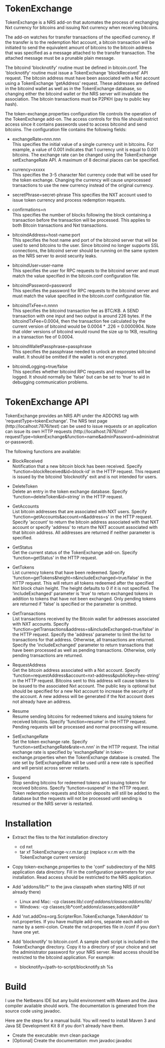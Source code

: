 TokenExchange
=============

TokenExchange is a NRS add-on that automates the process of exchanging Nxt currency for bitcoins and issuing Nxt currency when receiving bitcoins.  

The add-on watches for transfer transactions of the specified currency.  If the transfer is to the redemption Nxt account, a bitcoin transaction will be initiated to send the equivalent amount of bitcoins to the bitcoin address that was specified as a message attached to the transfer transaction.  The attached message must be a prunable plain message.

The bitcoind 'blocknotify' routine must be defined in bitcoin.conf.  The 'blocknotify' routine must issue a TokenExchange 'blockReceived' API request.  The bitcoin address must have been associated with a Nxt account using a TokenExchange 'getAddress' request.  These addresses are defined in the bitcoind wallet as well as in the TokenExchange database, so changing either the bitcoind wallet or the NRS server will invalidate the association.  The bitcoin transactions must be P2PKH (pay to public key hash).

The token-exchange.properties configuration file controls the operation of the TokenExchange add-on.  The access controls for this file should restrict access since it contains passwords used to access bitcoind and send bitcoins.  The configuration file contains the following fields:    

- exchangeRate=nnn.nnn    
    This specifies the initial value of a single currency unit in bitcoins.  For example, a value of 0.001 indicates that 1 currency unit is equal to 0.001 bitcoins.  The exchange rate can be changed using the TokenExchange setExchangeRate API.  A maximum of 8 decimal places can be specified.
 
- currency=xxxxx    
    This specifies the 3-5 character Nxt currency code that will be used for the token exchange.  Changing the currency will cause unprocessed transactions to use the new currency instead of the original currency.

- secretPhrase=secret-phrase
    This specifies the NXT account used to issue token currency and process redemption requests.
    
- confirmations=n    
    This specifies the number of blocks following the block containing a transaction before the transaction will be processed.  This applies to both Bitcoin transactions and Nxt transactions.
    
- bitcoindAddress=host-name:port    
    This specifies the host name and port of the bitcoind server that will be used to send bitcoins to the user.  Since bitcoind no longer supports SSL connections, the bitcoind server should be running on the same system as the NRS server to avoid security leaks.
    
- bitcoindUser=user-name   
    This specifies the user for RPC requests to the bitcoind server and must match the value specified in the bitcoin.conf configuration file.
    
- bitcoindPassword=password    
    This specifies the password for RPC requests to the bitcoind server and must match the value specified in the bitcoin.conf configuration file.
    
- bitcoindTxFee=n.nnnn    
    This specifies the bitcoind transaction fee as BTC/KB.  A SEND transaction with one input and two output is around 226 bytes.  If the bitcoindTxFee=0.0004, then the transaction fee calculated by the current version of bitcoind would be 0.0004 * .226 = 0.0000904.  Note that older versions of bitcoind would round the size up to 1KB, resulting in a transaction fee of 0.0004.
    
- bitcoindWalletPassphrase=passphrase    
    This specifies the passphrase needed to unlock an encrypted bitcoind wallet.  It should be omitted if the wallet is not encrypted.
    
- bitcoindLogging=true/false    
    This specifies whether bitcoind RPC requests and responses will be logged.  It should normally be 'false' but can be set to 'true' to aid in debugging communication problems.


TokenExchange API
=================

TokenExchange provides an NRS API under the ADDONS tag with 'requestType=tokenExchange'.  The NRS test page (http://localhost:7876/test) can be used to issue requests or an application can issue its own HTTP requests (http://localhost:7876/nxt?requestType=tokenExchange&function=name&adminPassword=administrator-password).

The following functions are available:
  
  - BlockReceived    
    Notification that a new bitcoin block has been received.  Specify 'function=blockReceived&id=block-id' in the HTTP request.  This request is issued by the bitcoind 'blocknotify' exit and is not intended for users.
  
  - DeleteToken    
    Delete an entry in the token exchange database.  Specify 'function=deleteToken&id=string' in the HTTP request.
  
  - GetAccounts    
    List bitcoin addresses that are associated with NXT users. Specify 'function=getAccounts&account=n&address=s' in the HTTP request.  Specify 'account' to return the bitcoin address associated with that NXT account or specify 'address' to return the NXT account associated with that bitcoin address.  All addresses are returned if neither parameter is specified.

  - GetStatus    
    Get the current status of the TokenExchange add-on.  Specify 'function=getStatus' in the HTTP request.
  
  - GetTokens    
    List currency tokens that have been redeemed.  Specify 'function=getTokens&height=n&includeExchanged=true/false' in the HTTP request.  This will return all tokens redeemed after the specified Nxt block chain height.  The height defaults to 0 if it is not specified.  The 'includeExchanged' parameter is 'true' to return exchanged tokens in addition to tokens that have not been exchanged.  Only pending tokens are returned if 'false' is specified or the parameter is omitted.
  
  - GetTransactions    
    List transactions received by the Bitcoin wallet for addresses associated with NXT accounts.  Specify 'function=getTransactions&address=s&includeExchanged=true/false' in the HTTP request.  Specify the 'address' parameter to limit the list to transactions for that address.  Otherwise, all transactions are returned.  Specify the 'includeExchanged' parameter to return transactions that have been processed as well as pending transactions.  Otherwise, only pending transactions are returned.
  
  - RequestAddress    
    Get the bitcoin address associated with a Nxt account.  Specify  'function=requestAddress&account=nxt-address&publicKey=hex-string' in the HTTP request.  Bitcoins sent to this address will cause tokens to be issued to the associated Nxt account.  The public key is optional but should be specified for a new Nxt account to increase the security of the account.  A new address will be generated if the Nxt account does not already have an address.
  
  - Resume    
    Resume sending bitcoins for redeemed tokens and issuing tokens for received bitcoins.  Specify 'function=resume' in the HTTP request.  Pending requests will be processed and normal processing will resume.
  
  - SetExchangeRate     
    Set the token exchange rate.  Specify 'function=setExchangeRate&rate=n.nnn' in the HTTP request.  The initial exchange rate is specified by 'exchangeRate' in token-exchange.properties when the TokenExchange database is created.  The rate set by SetExchangeRate will be used until a new rate is specified and will persist across server restarts.
    
  - Suspend    
    Stop sending bitcoins for redeemed tokens and issuing tokens for received bitcoins.  Specify 'function=suspend' in the HTTP request.  Token redemption requests and bitcoin deposits will still be added to the database but the requests will not be processed until sending is resumed or the NRS server is restarted.


    
Installation
============

- Extract the files to the Nxt installation directory    
    - cd nxt    
    - tar xf TokenExchange-v.r.m.tar.gz (replace v.r.m with the TokenExchange current version)    

- Copy token-exchange.properties to the 'conf' subdirectory of the NRS application data directory.  Fill in the configuration parameters for your installation.  Read access should be restricted to the NRS application.

- Add 'addons/lib/*' to the java classpath when starting NRS (if not already there)    
    - Linux and Mac: -cp classes:lib/*:conf:addons/classes:addons/lib/*    
    - Windows: -cp classes;lib\*conf;addons\classes;addons\lib\*    

- Add 'nxt.addOns=org.ScripterRon.TokenExchange.TokenAddon' to nxt.properties. If you have multiple add-ons, separate each add-on name by a semi-colon.  Create the nxt.properties file in <NRS-application-data>/conf if you don't have one yet.

- Add 'blocknotify' to bitcoin.conf.  A sample shell script is included in the TokenExchange directory.  Copy it to a directory of your choice and set the administrator password for your NRS server.  Read access should be restricted to the bitcoind application.  For example:    
    - blocknotify=/path-to-script/blocknotify.sh %s    

    
Build
=====

I use the Netbeans IDE but any build environment with Maven and the Java compiler available should work.  The documentation is generated from the source code using javadoc.

Here are the steps for a manual build.  You will need to install Maven 3 and Java SE Development Kit 8 if you don't already have them.

  - Create the executable: mvn clean package    
  - [Optional] Create the documentation: mvn javadoc:javadoc    
